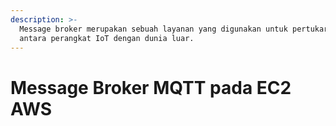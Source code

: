 ```yaml
---
description: >-
  Message broker merupakan sebuah layanan yang digunakan untuk pertukaran data
  antara perangkat IoT dengan dunia luar.
---
```


# Message Broker MQTT pada EC2 AWS

